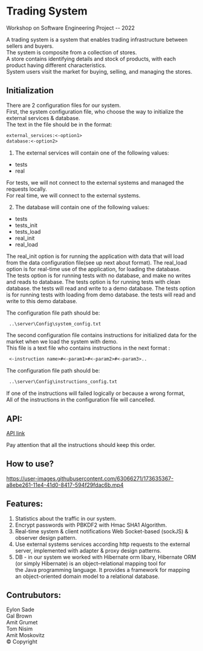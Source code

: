 # Trading System

Workshop on Software Engineering Project -- 2022

A trading system is a system that enables trading infrastructure between sellers and buyers.  
The system is composite from a collection of stores.  
A store contains identifying details and stock of products, with each product having different characteristics.  
System users visit the market for buying, selling, and managing the stores.  

## Initialization
There are 2 configuration files for our system.  
First, the system configuration file, who choose the way to initialize the external services & database.  
The text in the file should be in the format:

  ```diff
  external_services:<-option1>  
  database:<-option2>
```

1) The external services will contain one of the following values:  
* tests  
* real 

For tests, we will not connect to the external systems and managed the requests locally.  
For real time, we will connect to the external systems.  

2) The database will contain one of the following values:
* tests
* tests_init
* tests_load  
* real_init
* real_load

The real_init option is for running the application with data that will load from the data configuration file(see up next about format).
The real_load option is for real-time use of the application, for loading the database.  
The tests option is for running tests with no database, and make no writes and reads to database.
The tests option is for running tests with clean database. the tests will read and write to a demo database.
The tests option is for running tests with loading from demo database. the tests will read and write to this demo database.

The configuration file path should be:  
```diff
 ..\server\Config\system_config.txt 
```

The second configuration file contains instructions for initialized data for the market when we load the system with demo.  
This file is a text file who contains instructions in the next format :  
```diff
 <-instruction name>#<-param1>#<-param2>#<-param3>..
```

The configuration file path should be:  
```diff
 ..\server\Config\instructions_config.txt  
```

If one of the instructions will failed logically or because a wrong format,  
All of the instructions in the configuration file will cancelled.  
 
## API:
[API link](https://github.com/amitmosk/TradingSystem/blob/main/Api.md)  

 
Pay attention that all the instructions should keep this order.
 
## How to use?
https://user-images.githubusercontent.com/63066271/173635367-a8ebe261-11e4-41d0-8417-594f29fdac6b.mp4


  
## Features:
 1. Statistics about the traffic in our system.
 2. Encrypt passwords with PBKDF2 with Hmac SHA1 Algorithm.
 3. Real-time system & client notifications Web Socket-based (sockJS) & observer design pattern.
 4. Use external systems services according http requests to the external server, implemented with adapter & proxy design patterns.
 5. DB - in our system we worked with Hibernate orm libary, Hibernate ORM (or simply Hibernate) is an object–relational mapping tool for  
    the Java programming language. It provides a framework for mapping an object-oriented domain model to a relational database.

## Contrubutors:
Eylon Sade   
Gal Brown  
Amit Grumet  
Tom Nisim  
Amit Moskovitz  
© Copyright


